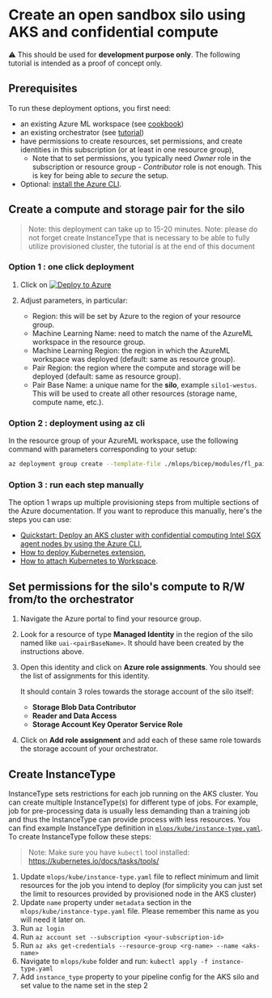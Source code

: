 # Create an open sandbox silo using AKS and confidential compute

:warning: This should be used for **development purpose only**. The following tutorial is intended as a proof of concept only.

## Prerequisites

To run these deployment options, you first need:
- an existing Azure ML workspace (see [cookbook](README.md#create-an-azure-ml-workspace))
- an existing orchestrator (see [tutorial](orchestrator_open.md))
- have permissions to create resources, set permissions, and create identities in this subscription (or at least in one resource group),
  - Note that to set permissions, you typically need _Owner_ role in the subscription or resource group - _Contributor_ role is not enough. This is key for being able to _secure_ the setup.
- Optional: [install the Azure CLI](https://learn.microsoft.com/en-us/cli/azure/install-azure-cli).

## Create a compute and storage pair for the silo

> Note: this deployment can take up to 15-20 minutes.
> Note: please do not forget create InstanceType that is necessary to be able to fully utilize provisioned cluster, the tutorial is at the end of this document

### Option 1 : one click deployment

1. Click on [![Deploy to Azure](https://aka.ms/deploytoazurebutton)](https://portal.azure.com/#create/Microsoft.Template/uri/https%3A%2F%2Fraw.githubusercontent.com%2FAzure-Samples%2Fazure-ml-federated-learning%2Fmain%2Fmlops%2Farm%2Fopen_aks_with_confcomp_storage_pair.json)

2. Adjust parameters, in particular:

    - Region: this will be set by Azure to the region of your resource group.
    - Machine Learning Name: need to match the name of the AzureML workspace in the resource group.
    - Machine Learning Region: the region in which the AzureML workspace was deployed (default: same as resource group).
    - Pair Region: the region where the compute and storage will be deployed (default: same as resource group).
    - Pair Base Name: a unique name for the **silo**, example `silo1-westus`. This will be used to create all other resources (storage name, compute name, etc.).

### Option 2 : deployment using az cli

In the resource group of your AzureML workspace, use the following command with parameters corresponding to your setup:

```bash
az deployment group create --template-file ./mlops/bicep/modules/fl_pairs/open_aks_with_confcomp_storage_pair.bicep --resource-group <resource group name> --parameters pairBaseName="silo1-westus" pairRegion="westus" machineLearningName="aml-fldemo" machineLearningRegion="eastus"
```

### Option 3 : run each step manually

The option 1 wraps up multiple provisioning steps from multiple sections of the Azure documentation. If you want to reproduce this manually, here's the steps you can use:

- [Quickstart: Deploy an AKS cluster with confidential computing Intel SGX agent nodes by using the Azure CLI](https://learn.microsoft.com/en-us/azure/confidential-computing/confidential-enclave-nodes-aks-get-started),
- [How to deploy Kubernetes extension](https://learn.microsoft.com/en-us/azure/machine-learning/how-to-deploy-kubernetes-extension?tabs=deploy-extension-with-cli),
- [How to attach Kubernetes to Workspace](https://learn.microsoft.com/en-us/azure/machine-learning/how-to-attach-kubernetes-to-workspace?tabs=cli).

## Set permissions for the silo's compute to R/W from/to the orchestrator

1. Navigate the Azure portal to find your resource group.

2. Look for a resource of type **Managed Identity** in the region of the silo named like `uai-<pairBaseName>`. It should have been created by the instructions above.

3. Open this identity and click on **Azure role assignments**. You should see the list of assignments for this identity.

    It should contain 3 roles towards the storage account of the silo itself:
    - **Storage Blob Data Contributor**
    - **Reader and Data Access**
    - **Storage Account Key Operator Service Role**

4. Click on **Add role assignment** and add each of these same role towards the storage account of your orchestrator.


## Create InstanceType

InstanceType sets restrictions for each job running on the AKS cluster. You can create multiple InstanceType(s) for different type of jobs. For example, job for pre-processing data is usually less demanding than a training job and thus the InstanceType can provide process with less resources. You can find example InstanceType definition in [`mlops/kube/instance-type.yaml`](../../mlops/kube/instance-type.yaml). To create InstanceType follow these steps:

> Note: Make sure you have `kubectl` tool installed: https://kubernetes.io/docs/tasks/tools/

1. Update `mlops/kube/instance-type.yaml` file to reflect minimum and limit resources for the job you intend to deploy (for simplicity you can just set the limit to resources provided by provisioned node in the AKS cluster)
2. Update `name` property under `metadata` section in the `mlops/kube/instance-type.yaml` file. Please remember this name as you will need it later on.
3. Run `az login`
4. Run `az account set --subscription <your-subscription-id>`
5. Run `az aks get-credentials --resource-group <rg-name> --name <aks-name>`
6. Navigate to `mlops/kube` folder and run: `kubectl apply -f instance-type.yaml`
7. Add `instance_type` property to your pipeline config for the AKS silo and set value to the name set in the step 2 
